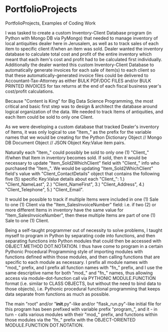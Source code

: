 # PortfolioProjects
PortfolioProjects, Examples of Coding Work

I was tasked to create a custom Inventory-Client Database program (in Python with Mongo DB via PyMongo) that needed to manage inventory of local antiquities dealer here in Jerusalem, as well as to track sales of each item to specific client if/when an item was sold.  Dealer wanted the inventory database to calculate total cost and profit of the entire inventory which meant that each item's cost and profit had to be calculated first individually.  Additionally the dealer wanted this custom Inventory-Client Database to automatically generate invoices for each sale of item(s) to each client so that these automatically-generated invoice files could be delivered to Accountant-Tax-Attorney as either BULK PDF/DOC FILES and/or BULK PRINTED INVOICES for tax returns at the end of each fiscal business year's cost/profit calculations.

Because "Content is King" for Big Data Science Programming, the most critical and basic first step was to design & architect the database around logical organization of the data.  We needed to track Items of antiquities, and each Item could be sold to only one Client.

As we were developing a custom database that tracked Dealer's inventory of Items, it was only logical to use "Item_" as the prefix for the variable names that we would be creating for the Python Dictionary Object // Mongo DB Document Object // JSON Object Key:Value item pairs.

Naturally each "Item_" could possibly be sold to only one (1) "Client_" if/when that Item in inventory becomes sold.  If sold, then it would be necessary to update "Item_Sold2WhichClient" field with "Client_" info who purchased the "Item_".  We would be updating "Item_Sold2WhichClient" field's value with "Client_ContactDetails" object that contains the following five (5) specific Key:Value details about each "Client_":  1.) "Client_NameLast", 2.) "Client_NameFirst", 3.) "Client_Address", 4.) "Client_Telephone", 5.) "Client_Email".

It would be possible to track if multiple Items were included in one (1) Sale to one (1) Client via the "Item_SalesInvoiceNumber" field:  i.e. if two (2) or more different Items in inventory have the same value for "Item_SalesInvoiceNumber", then these multiple Items are part of one (1) Sale to one (1) Client.

Being a self-taught programmer out of necessity to solve problems, I taught myself to program in Python by separating code into functions, and then separating functions into Python modules that could then be accessed with OBJECT.METHOD DOT.NOTATION.  I thus have come to program in a certain Pythonic Procedural Programming style of importing modules with functions defined within those modules, and then calling functions that are specific to each module as necessary.  I prefix all module names with "mod_" prefix, and I prefix all function names with "fn_" prefix, and I use the same descriptive name for both "mod_" and "fn_" names, thus allowing access via module-dot-function call via PYTHONIC MODULE.FUNCTION format (i.e. similar to CLASS OBJECTS, but without the need to bind data to those objects), i.e. Pythonic procedural functional programming that keeps data separate from functions as much as possible.

The main "root" and/or "__init__.py"-like and/or "flask_run.py"-like initial file for this program has been prefixed with variable prefix "program_", and it - in turn - calls various modules with their "mod_" prefix, and functions within those modules via the "fn_" prefix with the OBJECT-ORIENTED MODULE.FUNCTION DOT.NOTATION.




